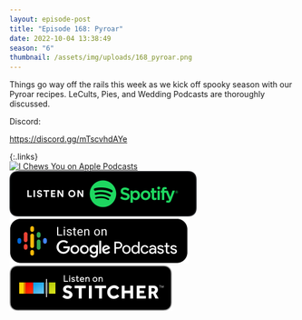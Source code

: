 ```yaml
---
layout: episode-post
title: "Episode 168: Pyroar"
date: 2022-10-04 13:38:49
season: "6"
thumbnail: /assets/img/uploads/168_pyroar.png
---
```

Things go way off the rails this week as we kick off spooky season with our Pyroar recipes. LeCults, Pies, and Wedding Podcasts are thoroughly discussed.

Discord:

<https://discord.gg/mTscvhdAYe>

{:.links}  
[![I Chews You on Apple Podcasts](https://linkmaker.itunes.apple.com/en-us/badge-lrg.svg?releaseDate=2019-04-16T00:00:00Z&kind=podcast&bubble=podcasts)](https://podcasts.apple.com/us/podcast/168-pyroar/id1455409177?i=1000581539345)  [![I Chews You on Spotify](/assets/img/uploads/spotify-badge-button.svg)](https://open.spotify.com/episode/7glgUUaWWhz6IKHN1piy7N?si=peQONmcZQEGC8jGOPIEGrQ)  [![I Chews You on Google Podcasts](/assets/img/uploads/google-podcasts-badge-button.svg)](https://podcasts.google.com/feed/aHR0cHM6Ly9mZWVkcy5saWJzeW4uY29tLzE2ODgyMS9yc3M/episode/NGM2ZDk0NjQtMjBlOS00MGVmLWI2NjctYWI1MGVhMWY0NWUw?sa=X&ved=0CAUQkfYCahcKEwiA66vU38L7AhUAAAAAHQAAAAAQAQ)  [![I Chews You on Stitcher](/assets/img/uploads/stitcher-badge-button.svg)](https://www.stitcher.com/show/i-chews-you/episode/168-pyroar-207300607)